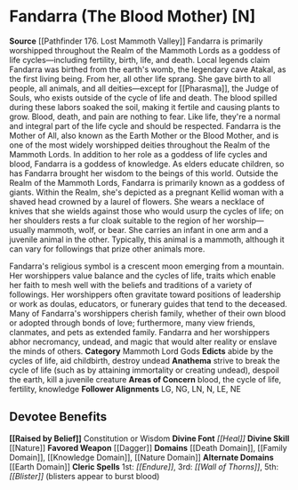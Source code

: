 ﻿---
ability:
- Constitution
- Wisdom
ability_boost:
- Constitution
- Wisdom
alignment: N
deity:
- '[[DATABASE/deity/Fandarra|Fandarra]]'
deity_category: Mammoth Lord Gods
divine_font: Heal
domain:
- '[[DATABASE/domain/Death Domain|Death]]'
- '[[DATABASE/domain/Earth Domain|Earth]]'
- '[[DATABASE/domain/Family Domain|Family]]'
- '[[DATABASE/domain/Knowledge Domain|Knowledge]]'
- '[[DATABASE/domain/Nature Domain|Nature]]'
favored_weapon: '[[DATABASE/weapon/Dagger|Dagger]]'
follower_alignment:
- LG
- LN
- LE
- NG
- N
- NE
id: '236'
name: Fandarra
rarity: Common
skill:
- '[[DATABASE/skill/Nature|Nature]]'
source: '[[DATABASE/source/Pathfinder 176. Lost Mammoth Valley|Pathfinder #176: Lost
  Mammoth Valley]]'
trait: null
type: Deity

---
# Fandarra (The Blood Mother) [N]

**Source** [[Pathfinder 176. Lost Mammoth Valley]]
Fandarra is primarily worshipped throughout the Realm of the Mammoth Lords as a goddess of life cycles—including fertility, birth, life, and death. Local legends claim Fandarra was birthed from the earth's womb, the legendary cave Atakal, as the first living being. From her, all other life sprang. She gave birth to all people, all animals, and all deities—except for [[Pharasma]], the Judge of Souls, who exists outside of the cycle of life and death. The blood spilled during these labors soaked the soil, making it fertile and causing plants to grow. Blood, death, and pain are nothing to fear. Like life, they're a normal and integral part of the life cycle and should be respected. Fandarra is the Mother of All, also known as the Earth Mother or the Blood Mother, and is one of the most widely worshipped deities throughout the Realm of the Mammoth Lords. 
In addition to her role as a goddess of life cycles and blood, Fandarra is a goddess of knowledge. As elders educate children, so has Fandarra brought her wisdom to the beings of this world.
Outside the Realm of the Mammoth Lords, 
Fandarra is primarily known as a goddess of giants. Within the Realm, she's depicted as a pregnant Kellid woman with a shaved head crowned by a laurel of flowers. She wears a necklace of knives that she wields against those who would usurp the cycles of life; on her shoulders rests a fur cloak suitable to the region of her worship—usually mammoth, wolf, or bear. She carries an infant in one arm and a juvenile animal in the other. Typically, this animal is a mammoth, although it can vary for followings that prize other animals more.
 
Fandarra's religious symbol is a crescent moon emerging from a mountain. Her worshippers value balance and the cycles of life, traits which enable her faith to mesh well with the beliefs and traditions of a variety of followings. Her worshippers often gravitate toward positions of leadership or work as doulas, educators, or funerary guides that tend to the deceased. Many of Fandarra's worshippers cherish family, whether of their own blood or adopted through bonds of love; furthermore, many view friends, clanmates, and pets as extended family. Fandarra and her worshippers abhor necromancy, undead, and magic that would alter reality or enslave the minds of others.
**Category** Mammoth Lord Gods
**Edicts** abide by the cycles of life, aid childbirth, destroy undead
**Anathema** strive to break the cycle of life (such as by attaining immortality or creating undead), despoil the earth, kill a juvenile creature
**Areas of Concern** blood, the cycle of life, fertility, knowledge
**Follower Alignments** LG, NG, LN, N, LE, NE

## Devotee Benefits

**[[Raised by Belief]]** Constitution or Wisdom
**Divine Font** _[[Heal]]_
**Divine Skill** [[Nature]]
**Favored Weapon** [[Dagger]]
**Domains** [[Death Domain]], [[Family Domain]], [[Knowledge Domain]], [[Nature Domain]]
**Alternate Domains** [[Earth Domain]]
**Cleric Spells** 1st: _[[Endure]]_, 3rd: _[[Wall of Thorns]]_, 5th: _[[Blister]]_ (blisters appear to burst blood)